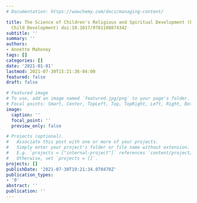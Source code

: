 ```yaml
---
# Documentation: https://wowchemy.com/docs/managing-content/

title: The Science of Children's Religious and Spiritual Development (Elements in
  Child Development) doi:10.1017/9781108874342
subtitle: ''
summary: ''
authors:
- Annette Mahoney
tags: []
categories: []
date: '2021-01-01'
lastmod: 2021-07-30T15:21:36-04:00
featured: false
draft: false

# Featured image
# To use, add an image named `featured.jpg/png` to your page's folder.
# Focal points: Smart, Center, TopLeft, Top, TopRight, Left, Right, BottomLeft, Bottom, BottomRight.
image:
  caption: ''
  focal_point: ''
  preview_only: false

# Projects (optional).
#   Associate this post with one or more of your projects.
#   Simply enter your project's folder or file name without extension.
#   E.g. `projects = ["internal-project"]` references `content/project/deep-learning/index.md`.
#   Otherwise, set `projects = []`.
projects: []
publishDate: '2021-07-30T19:21:34.070470Z'
publication_types:
- '0'
abstract: ''
publication: ''
---
```

